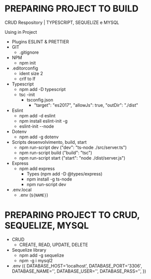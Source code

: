 # PREPARING PROJECT TO BUILD
CRUD Respository | TYPESCRIPT, SEQUELIZE e MYSQL

  Using in Project
   - Plugins ESLINT & PRETTIER
   - GIT
      - .gitignore
   - NPM
      - npm init
   - .editorconfig
      - ident size 2
      - crlf to lf
   - Typescript
      - npm add -D typescript
      - tsc -init
         - tsconfig.json
              - "target": "es2017", "allowJs": true, "outDir": "./dist"
   - Eslint
     - npm add -d eslint
     - npm install eslint-init -g
     - eslint-init --node
   - Dotenv
     - npm add -g dotenv
   - Scripts desenvolvimento, build, start
     - npm run-script dev ("dev": "ts-node ./src/server.ts")
     - npm run-script build ("build": "tsc")
     - npm run-script start ("start": "node ./dist/server.js")
   - Express
     - npm add express
        - Types (npm add -D @types/express)
        - npm install -g ts-node
        - npm run-script dev
   - .env.local
     - .env (`${NAME}`)
  
  
  # PREPARING PROJECT TO CRUD, SEQUELIZE, MYSQL
  - CRUD
    - CREATE, READ, UPDATE, DELETE
  - Sequelize library
    - npm add -g sequelize 
    - npm -g i mysql2
  - .env ({
    DATABASE_HOST='localhost',
    DATABASE_PORT='3306',
    DATABASE_NAME='',
    DATABASE_USER='',
    DATABASE_PASS='',
   })
